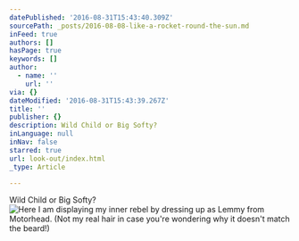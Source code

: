 ```yaml
---
datePublished: '2016-08-31T15:43:40.309Z'
sourcePath: _posts/2016-08-08-like-a-rocket-round-the-sun.md
inFeed: true
authors: []
hasPage: true
keywords: []
author:
  - name: ''
    url: ''
via: {}
dateModified: '2016-08-31T15:43:39.267Z'
title: ''
publisher: {}
description: Wild Child or Big Softy?
inLanguage: null
inNav: false
starred: true
url: look-out/index.html
_type: Article

---
```

Wild Child or Big Softy?
![Here I am displaying my inner rebel by dressing up as Lemmy from Motorhead.  (Not my real hair in case you're wondering why it doesn't match the beard!)](https://the-grid-user-content.s3-us-west-2.amazonaws.com/6b7dc386-9b91-45d1-98aa-228e0011564f.jpg)